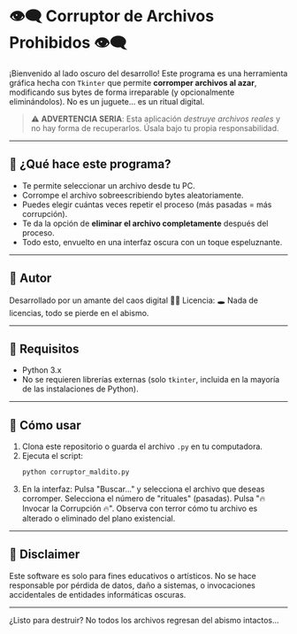 # 👁️‍🗨️ Corruptor de Archivos Prohibidos 👁️‍🗨️

¡Bienvenido al lado oscuro del desarrollo! Este programa es una herramienta gráfica hecha con `Tkinter` que permite **corromper archivos al azar**, modificando sus bytes de forma irreparable (y opcionalmente eliminándolos). No es un juguete… es un ritual digital.

> ⚠️ **ADVERTENCIA SERIA**: Esta aplicación *destruye archivos reales* y no hay forma de recuperarlos. Úsala bajo tu propia responsabilidad.

---

## 🧪 ¿Qué hace este programa?

- Te permite seleccionar un archivo desde tu PC.
- Corrompe el archivo sobreescribiendo bytes aleatoriamente.
- Puedes elegir cuántas veces repetir el proceso (más pasadas = más corrupción).
- Te da la opción de **eliminar el archivo completamente** después del proceso.
- Todo esto, envuelto en una interfaz oscura con un toque espeluznante.

---

## 📁 Autor

Desarrollado por un amante del caos digital 🧟‍♂️
Licencia: 🕳️ Nada de licencias, todo se pierde en el abismo.

---


## 🧰 Requisitos

- Python 3.x
- No se requieren librerías externas (solo `tkinter`, incluida en la mayoría de las instalaciones de Python).

---

## 🚀 Cómo usar

1. Clona este repositorio o guarda el archivo `.py` en tu computadora.
2. Ejecuta el script:
    ```bash
    python corruptor_maldito.py

3. En la interfaz:
     Pulsa "Buscar..." y selecciona el archivo que deseas corromper.
    Selecciona el número de "rituales" (pasadas).
    Pulsa "🔥 Invocar la Corrupción 🔥".
    Observa con terror cómo tu archivo es alterado o eliminado del plano existencial.

---

## 🛑 Disclaimer

Este software es solo para fines educativos o artísticos. No se hace responsable por pérdida de datos, daño a sistemas, o invocaciones accidentales de entidades informáticas oscuras.

---
¿Listo para destruir?
No todos los archivos regresan del abismo intactos...




